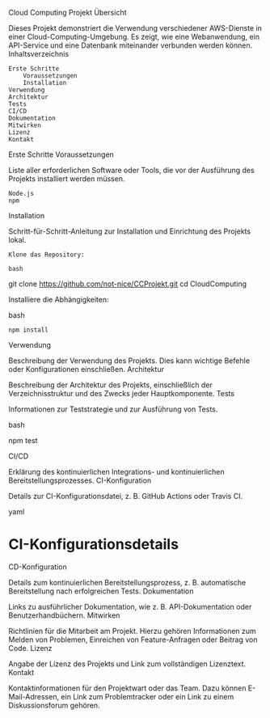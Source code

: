 Cloud Computing Projekt
Übersicht

Dieses Projekt demonstriert die Verwendung verschiedener AWS-Dienste in einer Cloud-Computing-Umgebung. Es zeigt, wie eine Webanwendung, ein API-Service und eine Datenbank miteinander verbunden werden können.
Inhaltsverzeichnis

    Erste Schritte
        Voraussetzungen
        Installation
    Verwendung
    Architektur
    Tests
    CI/CD
    Dokumentation
    Mitwirken
    Lizenz
    Kontakt

Erste Schritte
Voraussetzungen

Liste aller erforderlichen Software oder Tools, die vor der Ausführung des Projekts installiert werden müssen.

    Node.js
    npm

Installation

Schritt-für-Schritt-Anleitung zur Installation und Einrichtung des Projekts lokal.

    Klone das Repository:

    bash

git clone <https://github.com/not-nice/CCProjekt.git>
cd CloudComputing

Installiere die Abhängigkeiten:

bash

    npm install

Verwendung

Beschreibung der Verwendung des Projekts. Dies kann wichtige Befehle oder Konfigurationen einschließen.
Architektur

Beschreibung der Architektur des Projekts, einschließlich der Verzeichnisstruktur und des Zwecks jeder Hauptkomponente.
Tests

Informationen zur Teststrategie und zur Ausführung von Tests.

bash

npm test

CI/CD

Erklärung des kontinuierlichen Integrations- und kontinuierlichen Bereitstellungsprozesses.
CI-Konfiguration

Details zur CI-Konfigurationsdatei, z. B. GitHub Actions oder Travis CI.

yaml

# CI-Konfigurationsdetails

CD-Konfiguration

Details zum kontinuierlichen Bereitstellungsprozess, z. B. automatische Bereitstellung nach erfolgreichen Tests.
Dokumentation

Links zu ausführlicher Dokumentation, wie z. B. API-Dokumentation oder Benutzerhandbüchern.
Mitwirken

Richtlinien für die Mitarbeit am Projekt. Hierzu gehören Informationen zum Melden von Problemen, Einreichen von Feature-Anfragen oder Beitrag von Code.
Lizenz

Angabe der Lizenz des Projekts und Link zum vollständigen Lizenztext.
Kontakt

Kontaktinformationen für den Projektwart oder das Team. Dazu können E-Mail-Adressen, ein Link zum Problemtracker oder ein Link zu einem Diskussionsforum gehören.